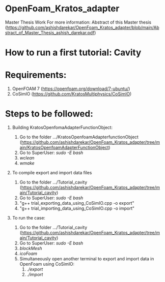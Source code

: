 # OpenFoam_Kratos_adapter
Master Thesis Work
For more information: Abstract of this Master thesis
(https://github.com/ashishdarekar/OpenFoam_Kratos_adapter/blob/main/Abstract_of_Master_Thesis_ashish_darekar.pdf)

# How to run a first tutorial: Cavity
# Requirements:
1. OpenFOAM 7 (https://openfoam.org/download/7-ubuntu/)
2. CoSimIO (https://github.com/KratosMultiphysics/CoSimIO)

# Steps to be followed:
1. Building KratosOpenfomaAdapterFunctionObject:
    1. Go to the folder .../KratosOpenfoamAdapterfunctionObject (https://github.com/ashishdarekar/OpenFoam_Kratos_adapter/tree/main/KratosOpenfoamAdapterFunctionObject)
    2. Go to SuperUser: *sudo -E bash*
    3. *wclean*
    4. *wmake*

2. To compile export and import data files
    1. Go to the folder .../Tutorial_cavity (https://github.com/ashishdarekar/OpenFoam_Kratos_adapter/tree/main/Tutorial_cavity)
    2. Go to SuperUser: *sudo -E bash*
    3. "g++ trial_exporting_data_using_CoSimIO.cpp -o export"
    4. "g++ trial_importing_data_using_CoSimIO.cpp -o import"

2. To run the case:
    1. Go to the folder .../Tutorial_cavity (https://github.com/ashishdarekar/OpenFoam_Kratos_adapter/tree/main/Tutorial_cavity)
    2. Go to SuperUser: *sudo -E bash*
    3. *blockMesh*
    4. *icoFoam*
    5. Simultaneously open another terminal to export and import data in OpenFoam using CoSimIO:
        1. *./export*
        2. *./import*
